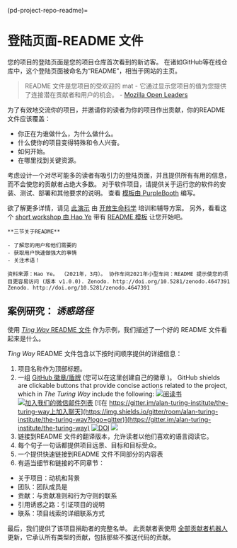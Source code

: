 (pd-project-repo-readme)=
# 登陆页面-README 文件

您的项目的登陆页面是您的项目仓库首次看到的新访客。 在诸如GitHub等在线仓库中，这个登陆页面被命名为“README”，相当于网站的主页。

> README 文件是您项目的受欢迎的 mat - 它通过显示您项目的值为您提供了连接潜在贡献者和用户的机会。 - [Mozilla Open Leaders](https://mozilla.github.io/open-leadership-training-series/articles/opening-your-project/write-a-great-project-readme/)

为了有效地交流你的项目，并邀请你的读者为你的项目作出贡献，你的README 文件应该覆盖：
* 你正在为谁做什么，为什么做什么。
* 什么使你的项目变得特殊和令人兴奋。
* 如何开始。
* 在哪里找到关键资源。

考虑设计一个对尽可能多的读者有吸引力的登陆页面，并且提供所有有用的信息，而不会使您的贡献者占绝大多数。 对于软件项目，请提供关于运行您的软件的安装、测试、部署和其他要求的说明。 查看 [模板由 PurpleBooth](https://github.com/PurpleBooth/a-good-readme-template) 编写。

欲了解更多详情，请见 [此演示](https://docs.google.com/presentation/d/e/2PACX-1vTvwtT3GddLaDr8J4ZEf8TkufiN_Wn1Kgv2xu6YSH8hgocb6LJ_WB82OzfcPeJ0b09_xyMOMSft7-Gq/pub?start=false&loop=false&delayms=3000) 由 [开放生命科学](https://openlifesci.org/) 培训和辅导方案。 另外，看看这个 [short workshop 由 Hao Ye](https://ha0ye.github.io/CW21-README-tips/) 带有 [README 模板](https://ha0ye.github.io/CW21-README-tips/template_README.html) 让您开始吧。

```{note}
**三节关于README**

- 了解您的用户和他们需要的
- 获取用户快速做强大的事情
- 关注术语！

资料来源：Hao Ye。 （2021年，3月）。 协作车间2021年小型车间：README 提示使您的项目更容易访问 (版本 v1.0.0). Zenodo. http://doi.org/10.5281/zenodo.4647391 Zenodo. http://doi.org/10.5281/zenodo.4647391
```

## 案例研究： _诱惑路径_

使用 [_Ting Way_ README 文件](https://github.com/alan-turing-institute/the-turing-way/blob/main/README.md) 作为示例，我们描述了一个好的 README 文件看起来是什么。

_Ting Way_ README 文件包含以下按时间顺序提供的详细信息：
1. 项目名称作为顶部标题。
2. 一组 [GitHub 徽章/盾牌](https://github.com/badges/shields) (您可以在这里创建自己的徽章 [](https://shields.io/))。 GitHub shields are clickable buttons that provide concise actions related to the project, which in _The Turing Way_ include the following: [![阅读书](https://img.shields.io/badge/read-the%20book-blue.svg)](https://the-turing-way.netlify.com) [![加入我们的微信邮件列表](https://img.shields.io/badge/receive-our%20newsletter%20❤%EF%B8%8F-blueviolet.svg)](https://tinyletter.com/TuringWay) [![在 https://gitter.im/alan-turing-institute/the-turing-way上加入聊天](https://img.shields.io/gitter/room/alan-turing-institute/the-turing-way?logo=gitter)](https://gitter.im/alan-turing-institute/the-turing-way) [![DOI](https://zenodo.org/badge/DOI/10.5281/zenodo.3233853.svg)](https://doi.org/10.5281/zenodo.3233853) [![](https://img.shields.io/static/v1?label=TuringWay&message=I%20want%20to%20contribute!&color=yellow&logo=data%3Aimage%2Fpng%3Bbase64%2CiVBORw0KGgoAAAANSUhEUgAAABAAAAAQCAYAAAAf8%2F9hAAACYklEQVQ4jXXTy09TQRTH8f5VPhI1xoVxYURNAFcmRleaGDdGXQlKAYkLUARNfICoScGKpTyE3t5bkKD2AUQepUXB0gcgLTalD9rema8LKRVrT3I2k%2Fl95kwyY6BMfQiFqHaoVDlUBoJBZJl9hn8XRsIhqh0abd55tnWdrBA8WfBSpakMhUqhXUCJhKl2aLR65%2FEtLeGc%2BYoy5aHf46bX7cThctK%2BAw2HQkVAW41wzqHRMjNNRteR%2BQzGjg5udZtQ47FiO50gdLZ1nVbvPNUOFSUSxnB4sJ%2F0TjCTTjHk%2BoJl%2BRtqPEaL6zMH79Rw0dyDVVURqRgyn0EkN8jkshwZGsBQodgQyQ2kyDPsce859drjdqLRKE0D%2FZhHR5F6DpHc2B3%2FjF3BcFqxARIpBXXmt9ii67vAYDhIr8fNx0UfE3OzzC0sIHIpxNYqSPEHqFBsiFQMkU3h8vs5%2FvABTeNje6BCj%2FxcwzLlIZHYROq5v4EoIr2JyCbJ57Kobjd3u7o41v4I68pyCfTGrhSvUKHYAJD5bcTWGjKbJJdO4A8E6JyexP4rWgK8Vkb2AjK7hcxnmZybxfF9kff%2BhZJQofvXwhg7O4vAfU2l79ME79xOrjY3c9ZYVzZs8nvZf6%2BRQCRCTgiODg1iCK6vc6WtjZM1tzlRW8sNa99%2Fx64fH%2BNAQz0un49nfh%2BVmspAcKX4lKWUbMbjXOg2cf3Vy%2BLIoRWqekxc7nhB6%2FQ0lZqKJRBAyjKfKZFIcKixgVPPn3LTamFfUyPne7qp1Oz0Bn4g5d7vVAIUamJ2FqPZzCW7gvlHabBQvwE2XnlAiFRrOwAAAABJRU5ErkJggg%3D%3D)](https://github.com/alan-turing-institute/the-turing-way/blob/main/CONTRIBUTING.md)
3. 链接到README 文件的翻译版本，允许读者以他们喜欢的语言阅读它。
4. 每个句子一句话都提供项目远景、目标和目标受众。
5. 一个提供快速链接到README 文件不同部分的内容表
6. 有适当细节和链接的不同章节：
  - 关于项目：动机和背景
  - 团队：团队成员是
  - 贡献：与贡献准则和行为守则的联系
  - 引用诱惑之路：引证项目的说明
  - 联系：项目线索的详细联系方式

最后，我们提供了该项目捐助者的完整名单。 此贡献者表使用 [全部贡献者机器人](https://allcontributors.org) 更新，它承认所有类型的贡献，包括那些不推送代码的贡献。
